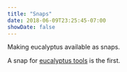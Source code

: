 ```yaml
---
title: "Snaps"
date: 2018-06-09T23:25:45-07:00
showDate: false
---
```


Making eucalyptus available as snaps.

A snap for [eucalyptus tools](https://snapcraft.io/eucalyptus-tools) is the first.

